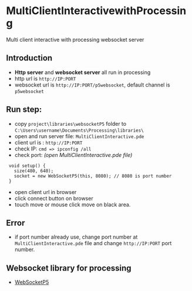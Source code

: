 # MultiClientInteractivewithProcessing
Multi client interactive with processing websocket server

## Introduction
- **Http server** and **websocket server** all run in processing
- http url is ``` http://IP:PORT ```
- websocket url is ``` http://IP:PORT/p5websocket ```, default channel is ```p5websocket```

## Run step:
- copy ```project\libraries\websocketP5``` folder to ```C:\Users\username\Documents\Processing\libraries\```
- open and run server file: ``` MultiClientInteractive.pde ```
- client url is : ``` http://IP:PORT ```
- check IP: ``` cmd => ipconfig /all ```
- check port: *(open MultiClientInteractive.pde file)*
 ```
  void setup() {
    size(480, 640);
    socket = new WebSocketP5(this, 8080); // 8080 is port number
  }
  ```
- open client url in browser
- click connect button on browser
- touch move or mouse click move on black area.

## Error
- if port number already use, change port number at ``` MultiClientInteractive.pde ``` file and change ``` http://IP:PORT ``` port number.

## Websocket library for processing
- [WebSocketP5](https://github.com/muthesius/WebSocketP5)
